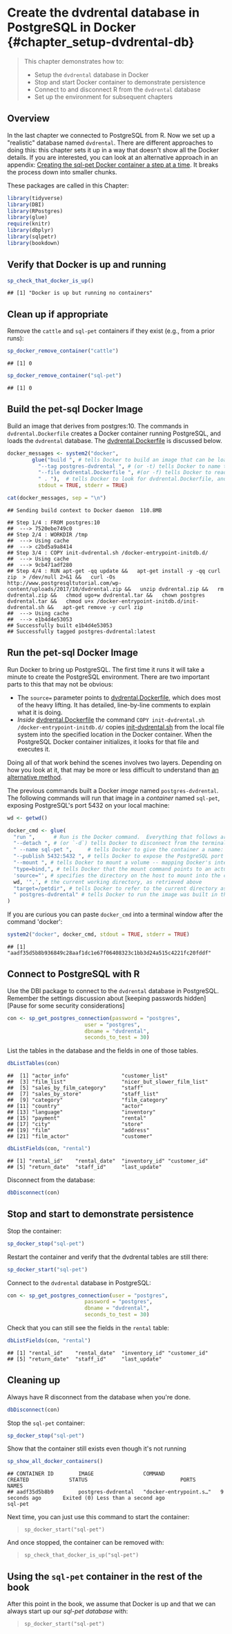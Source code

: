 # Create the dvdrental database in PostgreSQL in Docker {#chapter_setup-dvdrental-db}

> This chapter demonstrates how to:
>
>  * Setup the `dvdrental` database in Docker
>  * Stop and start Docker container to demonstrate persistence
>  * Connect to and disconnect R from the `dvdrental` database
>  * Set up the environment for subsequent chapters

## Overview

In the last chapter we connected to PostgreSQL from R.  Now we set up a "realistic" database named `dvdrental`. There are different approaches to doing this: this chapter sets it up in a way that doesn't show all the Docker details.  If you are interested, you can look at an alternative approach in an appendix: [Creating the sql-pet Docker container a step at a time](#step-at-a-time-docker).  It breaks the process down into smaller chunks.

These packages are called in this Chapter:

```r
library(tidyverse)
library(DBI)
library(RPostgres)
library(glue)
require(knitr)
library(dbplyr)
library(sqlpetr)
library(bookdown)
```

## Verify that Docker is up and running

```r
sp_check_that_docker_is_up()
```

```
## [1] "Docker is up but running no containers"
```

## Clean up if appropriate
Remove the `cattle` and `sql-pet` containers if they exist (e.g., from a prior runs):

```r
sp_docker_remove_container("cattle")
```

```
## [1] 0
```

```r
sp_docker_remove_container("sql-pet")
```

```
## [1] 0
```
## Build the pet-sql Docker Image

Build an image that derives from postgres:10.  The commands in `dvdrental.Dockerfile` creates a Docker container running PostgreSQL, and loads the `dvdrental` database.  The [dvdrental.Dockerfile](./dvdrental.Dockerfile) is discussed below.  

```r
docker_messages <- system2("docker", 
        glue("build ", # tells Docker to build an image that can be loaded as a container
          "--tag postgres-dvdrental ", # (or -t) tells Docker to name the image
          "--file dvdrental.Dockerfile ", #(or -f) tells Docker to read `build` instructions from the dvdrental.Dockerfile
          " . "),  # tells Docker to look for dvdrental.Dockerfile, and files it references, in the current directory
          stdout = TRUE, stderr = TRUE)

cat(docker_messages, sep = "\n")
```

```
## Sending build context to Docker daemon  110.8MB
## Step 1/4 : FROM postgres:10
##  ---> 7520ebe749c0
## Step 2/4 : WORKDIR /tmp
##  ---> Using cache
##  ---> c2bd5a9a8414
## Step 3/4 : COPY init-dvdrental.sh /docker-entrypoint-initdb.d/
##  ---> Using cache
##  ---> 9cb471adf280
## Step 4/4 : RUN apt-get -qq update &&   apt-get install -y -qq curl zip  > /dev/null 2>&1 &&   curl -Os http://www.postgresqltutorial.com/wp-content/uploads/2017/10/dvdrental.zip &&   unzip dvdrental.zip &&   rm dvdrental.zip &&   chmod ugo+w dvdrental.tar &&   chown postgres dvdrental.tar &&   chmod u+x /docker-entrypoint-initdb.d/init-dvdrental.sh &&   apt-get remove -y curl zip
##  ---> Using cache
##  ---> e1b4d4e53053
## Successfully built e1b4d4e53053
## Successfully tagged postgres-dvdrental:latest
```

## Run the pet-sql Docker Image
Run Docker to bring up PostgreSQL.  The first time it runs it will take a minute to create the PostgreSQL environment.  There are two important parts to this that may not be obvious:

  * The `source=` parameter points to [dvdrental.Dockerfile](./dvdrental.Dockerfile), which does most of the heavy lifting.  It has detailed, line-by-line comments to explain what it is doing.  
  *  *Inside* [dvdrental.Dockerfile](./dvdrental.Dockerfile) the command `COPY init-dvdrental.sh /docker-entrypoint-initdb.d/` copies  [init-dvdrental.sh](init-dvdrental.sh) from the local file system into the specified location in the Docker container.  When the PostgreSQL Docker container initializes, it looks for that file and executes it. 
  
Doing all of that work behind the scenes involves two layers.  Depending on how you look at it, that may be more or less difficult to understand than [an alternative method]((#step-at-a-time-docker)).

The previous commands built a Docker _image_ named `postgres-dvdrental`. The following commands will run that image in a _container_ named `sql-pet`, exposing PostgreSQL's port 5432 on your local machine:


```r
wd <- getwd()

docker_cmd <- glue(
  "run ",      # Run is the Docker command.  Everything that follows are `run` parameters.
  "--detach ", # (or `-d`) tells Docker to disconnect from the terminal / program issuing the command
  " --name sql-pet ",     # tells Docker to give the container a name: `sql-pet`
  "--publish 5432:5432 ", # tells Docker to expose the PostgreSQL port 5432 to the local network with 5432
  "--mount ", # tells Docker to mount a volume -- mapping Docker's internal file structure to the host file structure
  "type=bind,", # tells Docker that the mount command points to an actual file on the host system
  'source="', # specifies the directory on the host to mount into the container at the mount point specified by `target=`
  wd, '",', # the current working directory, as retrieved above
  "target=/petdir", # tells Docker to refer to the current directory as "/petdir" in its file system
  " postgres-dvdrental" # tells Docker to run the image was built in the previous step
)
```

If you are curious you can paste  `docker_cmd` into a terminal window after the command 'docker':

```r
system2("docker", docker_cmd, stdout = TRUE, stderr = TRUE)
```

```
## [1] "aadf35d5b8b936849c28aaf1dc1e67f06408323c1bb3d24a515c4221fc20fddf"
```
## Connect to PostgreSQL with R

Use the DBI package to connect to the `dvdrental` database in PostgreSQL.  Remember the settings discussion about [keeping passwords hidden][Pause for some security considerations]


```r
con <- sp_get_postgres_connection(password = "postgres",
                         user = "postgres",
                         dbname = "dvdrental",
                         seconds_to_test = 30)
```

List the tables in the database and the fields in one of those tables.  

```r
dbListTables(con)
```

```
##  [1] "actor_info"                 "customer_list"             
##  [3] "film_list"                  "nicer_but_slower_film_list"
##  [5] "sales_by_film_category"     "staff"                     
##  [7] "sales_by_store"             "staff_list"                
##  [9] "category"                   "film_category"             
## [11] "country"                    "actor"                     
## [13] "language"                   "inventory"                 
## [15] "payment"                    "rental"                    
## [17] "city"                       "store"                     
## [19] "film"                       "address"                   
## [21] "film_actor"                 "customer"
```

```r
dbListFields(con, "rental")
```

```
## [1] "rental_id"    "rental_date"  "inventory_id" "customer_id" 
## [5] "return_date"  "staff_id"     "last_update"
```

Disconnect from the database:

```r
dbDisconnect(con)
```
## Stop and start to demonstrate persistence

Stop the container:

```r
sp_docker_stop("sql-pet")
```
Restart the container and verify that the dvdrental tables are still there:

```r
sp_docker_start("sql-pet")
```
Connect to the `dvdrental` database in PostgreSQL:

```r
con <- sp_get_postgres_connection(user = "postgres",
                         password = "postgres",
                         dbname = "dvdrental",
                         seconds_to_test = 30)
```

Check that you can still see the fields in the `rental` table:

```r
dbListFields(con, "rental")
```

```
## [1] "rental_id"    "rental_date"  "inventory_id" "customer_id" 
## [5] "return_date"  "staff_id"     "last_update"
```

## Cleaning up

Always have R disconnect from the database when you're done.

```r
dbDisconnect(con)
```

Stop the `sql-pet` container:

```r
sp_docker_stop("sql-pet")
```
Show that the container still exists even though it's not running


```r
sp_show_all_docker_containers()
```

```
## CONTAINER ID        IMAGE                COMMAND                  CREATED             STATUS                              PORTS               NAMES
## aadf35d5b8b9        postgres-dvdrental   "docker-entrypoint.s…"   9 seconds ago       Exited (0) Less than a second ago                       sql-pet
```

Next time, you can just use this command to start the container: 

> `sp_docker_start("sql-pet")`

And once stopped, the container can be removed with:

> `sp_check_that_docker_is_up("sql-pet")`

## Using the `sql-pet` container in the rest of the book

After this point in the book, we assume that Docker is up and that we can always start up our *sql-pet database* with:

> `sp_docker_start("sql-pet")`

